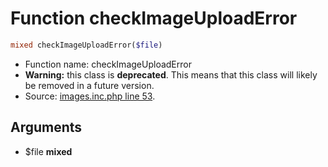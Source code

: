 Function checkImageUploadError
===========================





```php
mixed checkImageUploadError($file)
```

* Function name: checkImageUploadError
* **Warning:** this class is **deprecated**. This means that this class will likely be removed in a future version.
* Source: [images.inc.php line 53](https://github.com/PrestaShop/PrestaShop/blob/1.5.0.5/images.inc.php#L53).

Arguments
---------

* $file **mixed**

